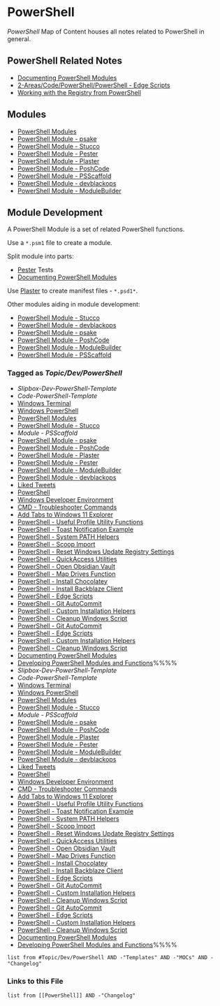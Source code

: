# PowerShell

*PowerShell* Map of Content houses all notes related to PowerShell in general.

## PowerShell Related Notes

* [Documenting PowerShell Modules](../../0-Slipbox/Documenting%20PowerShell%20Modules.md)
* [2-Areas/Code/PowerShell/PowerShell - Edge Scripts](../Code/PowerShell/PowerShell%20-%20Edge%20Scripts.md)
* [Working with the Registry from PowerShell](../../0-Slipbox/Working%20with%20the%20Registry%20from%20PowerShell.md)

## Modules

* [PowerShell Modules](../../3-Resources/Tools/Developer%20Tools/Languages/PowerShell/PowerShell%20Modules.md)
* [PowerShell Module - psake](../../3-Resources/Tools/Developer%20Tools/Languages/PowerShell/PowerShell%20Module%20-%20psake.md)
* [PowerShell Module - Stucco](../../3-Resources/Tools/Developer%20Tools/Languages/PowerShell/PowerShell%20Module%20-%20Stucco.md)
* [PowerShell Module - Pester](../../3-Resources/Tools/Developer%20Tools/Languages/PowerShell/PowerShell%20Module%20-%20Pester.md)
* [PowerShell Module - Plaster](../../3-Resources/Tools/Developer%20Tools/Languages/PowerShell/PowerShell%20Module%20-%20Plaster.md)
* [PowerShell Module - PoshCode](../../3-Resources/Tools/Developer%20Tools/Languages/PowerShell/PowerShell%20Module%20-%20PoshCode.md)
* [PowerShell Module - PSScaffold](../../3-Resources/Tools/Developer%20Tools/Languages/PowerShell/PowerShell%20Module%20-%20PSScaffold.md)
* [PowerShell Module - devblackops](../../3-Resources/Tools/Developer%20Tools/Languages/PowerShell/PowerShell%20Module%20-%20devblackops.md)
* [PowerShell Module - ModuleBuilder](../../3-Resources/Tools/Developer%20Tools/Languages/PowerShell/PowerShell%20Module%20-%20ModuleBuilder.md)

## Module Development

A PowerShell Module is a set of related PowerShell functions.

Use a `*.psm1` file to create a module.

Split module into parts:

* [Pester](../../3-Resources/Tools/Developer%20Tools/Languages/PowerShell/PowerShell%20Module%20-%20Pester.md) Tests
* [Documenting PowerShell Modules](../../0-Slipbox/Documenting%20PowerShell%20Modules.md)

Use [Plaster](../../3-Resources/Tools/Developer%20Tools/Languages/PowerShell/PowerShell%20Module%20-%20Plaster.md) to create manifest files - `*.psd1*`.

Other modules aiding in module development:

* [PowerShell Module - Stucco](../../3-Resources/Tools/Developer%20Tools/Languages/PowerShell/PowerShell%20Module%20-%20Stucco.md)
* [PowerShell Module - devblackops](../../3-Resources/Tools/Developer%20Tools/Languages/PowerShell/PowerShell%20Module%20-%20devblackops.md)
* [PowerShell Module - psake](../../3-Resources/Tools/Developer%20Tools/Languages/PowerShell/PowerShell%20Module%20-%20psake.md)
* [PowerShell Module - PoshCode](../../3-Resources/Tools/Developer%20Tools/Languages/PowerShell/PowerShell%20Module%20-%20PoshCode.md)
* [PowerShell Module - ModuleBuilder](../../3-Resources/Tools/Developer%20Tools/Languages/PowerShell/PowerShell%20Module%20-%20ModuleBuilder.md)
* [PowerShell Module - PSScaffold](../../3-Resources/Tools/Developer%20Tools/Languages/PowerShell/PowerShell%20Module%20-%20PSScaffold.md)

### Tagged as *Topic/Dev/PowerShell*

* *Slipbox-Dev-PowerShell-Template*
* *Code-PowerShell-Template*
* [Windows Terminal](../../3-Resources/Tools/Developer%20Tools/Terminal/Windows%20Terminal.md)
* [Windows PowerShell](../../3-Resources/Tools/Developer%20Tools/Languages/PowerShell/Windows%20PowerShell.md)
* [PowerShell Modules](../../3-Resources/Tools/Developer%20Tools/Languages/PowerShell/PowerShell%20Modules.md)
* [PowerShell Module - Stucco](../../3-Resources/Tools/Developer%20Tools/Languages/PowerShell/PowerShell%20Module%20-%20Stucco.md)
* *Module - PSScaffold*
* [PowerShell Module - psake](../../3-Resources/Tools/Developer%20Tools/Languages/PowerShell/PowerShell%20Module%20-%20psake.md)
* [PowerShell Module - PoshCode](../../3-Resources/Tools/Developer%20Tools/Languages/PowerShell/PowerShell%20Module%20-%20PoshCode.md)
* [PowerShell Module - Plaster](../../3-Resources/Tools/Developer%20Tools/Languages/PowerShell/PowerShell%20Module%20-%20Plaster.md)
* [PowerShell Module - Pester](../../3-Resources/Tools/Developer%20Tools/Languages/PowerShell/PowerShell%20Module%20-%20Pester.md)
* [PowerShell Module - ModuleBuilder](app://obsidian.md/3-Resources/Tools/Developer%20Tools/Languages/PowerShell/PowerShell%20Module%20-%20ModuleBuilder.md)
* [PowerShell Module - devblackops](app://obsidian.md/3-Resources/Tools/Developer%20Tools/Languages/PowerShell/PowerShell%20Module%20-%20devblackops.md)
* [Liked Tweets](app://obsidian.md/3-Resources/Highlights/Readwise/Tweets/Liked%20Tweets.md)
* [PowerShell](app://obsidian.md/2-Areas/MOCs/PowerShell.md)
* [Windows Developer Environment](app://obsidian.md/2-Areas/Guides/Windows%20Developer%20Environment.md)
* [CMD - Troubleshooter Commands](app://obsidian.md/2-Areas/Code/Windows/Windows%20CMD/CMD%20-%20Troubleshooter%20Commands.md)
* [Add Tabs to Windows 11 Explorer](app://obsidian.md/2-Areas/Code/Windows/Miscellaneous/Add%20Tabs%20to%20Windows%2011%20Explorer.md)
* [PowerShell - Useful Profile Utility Functions](app://obsidian.md/2-Areas/Code/Windows/PowerShell/PowerShell%20-%20Useful%20Profile%20Utility%20Functions.md)
* [PowerShell - Toast Notification Example](app://obsidian.md/2-Areas/Code/Windows/PowerShell/PowerShell%20-%20Toast%20Notification%20Example.md)
* [PowerShell - System PATH Helpers](app://obsidian.md/2-Areas/Code/Windows/PowerShell/PowerShell%20-%20System%20PATH%20Helpers.md)
* [PowerShell - Scoop Import](app://obsidian.md/2-Areas/Code/Windows/PowerShell/PowerShell%20-%20Scoop%20Import.md)
* [PowerShell - Reset Windows Update Registry Settings](app://obsidian.md/2-Areas/Code/Windows/PowerShell/PowerShell%20-%20Reset%20Windows%20Update%20Registry%20Settings.md)
* [PowerShell - QuickAccess Utilities](app://obsidian.md/2-Areas/Code/Windows/PowerShell/PowerShell%20-%20QuickAccess%20Utilities.md)
* [PowerShell - Open Obsidian Vault](app://obsidian.md/2-Areas/Code/Windows/PowerShell/PowerShell%20-%20Open%20Obsidian%20Vault.md)
* [PowerShell - Map Drives Function](app://obsidian.md/2-Areas/Code/Windows/PowerShell/PowerShell%20-%20Map%20Drives%20Function.md)
* [PowerShell - Install Chocolatey](app://obsidian.md/2-Areas/Code/Windows/PowerShell/PowerShell%20-%20Install%20Chocolatey.md)
* [PowerShell - Install Backblaze Client](app://obsidian.md/2-Areas/Code/Windows/PowerShell/PowerShell%20-%20Install%20Backblaze%20Client.md)
* [PowerShell - Edge Scripts](app://obsidian.md/2-Areas/Code/Windows/PowerShell/PowerShell%20-%20Edge%20Scripts.md)
* [PowerShell - Git AutoCommit](app://obsidian.md/2-Areas/Code/Windows/PowerShell/PowerShell%20-%20Git%20AutoCommit.md)
* [PowerShell - Custom Installation Helpers](app://obsidian.md/2-Areas/Code/Windows/PowerShell/PowerShell%20-%20Custom%20Installation%20Helpers.md)
* [PowerShell - Cleanup Windows Script](app://obsidian.md/2-Areas/Code/Windows/PowerShell/PowerShell%20-%20Cleanup%20Windows%20Script.md)
* [PowerShell - Git AutoCommit](app://obsidian.md/2-Areas/Code/PowerShell/PowerShell%20-%20Git%20AutoCommit.md)
* [PowerShell - Edge Scripts](app://obsidian.md/2-Areas/Code/PowerShell/PowerShell%20-%20Edge%20Scripts.md)
* [PowerShell - Custom Installation Helpers](app://obsidian.md/2-Areas/Code/PowerShell/PowerShell%20-%20Custom%20Installation%20Helpers.md)
* [PowerShell - Cleanup Windows Script](app://obsidian.md/2-Areas/Code/PowerShell/PowerShell%20-%20Cleanup%20Windows%20Script.md)
* [Documenting PowerShell Modules](app://obsidian.md/0-Slipbox/Documenting%20PowerShell%20Modules.md)
* [Developing PowerShell Modules and Functions](app://obsidian.md/0-Slipbox/Developing%20PowerShell%20Modules%20and%20Functions.md)%%%%
* *Slipbox-Dev-PowerShell-Template*
* *Code-PowerShell-Template*
* [Windows Terminal](../../3-Resources/Tools/Developer%20Tools/Terminal/Windows%20Terminal.md)
* [Windows PowerShell](../../3-Resources/Tools/Developer%20Tools/Languages/PowerShell/Windows%20PowerShell.md)
* [PowerShell Modules](../../3-Resources/Tools/Developer%20Tools/Languages/PowerShell/PowerShell%20Modules.md)
* [PowerShell Module - Stucco](../../3-Resources/Tools/Developer%20Tools/Languages/PowerShell/PowerShell%20Module%20-%20Stucco.md)
* *Module - PSScaffold*
* [PowerShell Module - psake](../../3-Resources/Tools/Developer%20Tools/Languages/PowerShell/PowerShell%20Module%20-%20psake.md)
* [PowerShell Module - PoshCode](../../3-Resources/Tools/Developer%20Tools/Languages/PowerShell/PowerShell%20Module%20-%20PoshCode.md)
* [PowerShell Module - Plaster](../../3-Resources/Tools/Developer%20Tools/Languages/PowerShell/PowerShell%20Module%20-%20Plaster.md)
* [PowerShell Module - Pester](../../3-Resources/Tools/Developer%20Tools/Languages/PowerShell/PowerShell%20Module%20-%20Pester.md)
* [PowerShell Module - ModuleBuilder](app://obsidian.md/3-Resources/Tools/Developer%20Tools/Languages/PowerShell/PowerShell%20Module%20-%20ModuleBuilder.md)
* [PowerShell Module - devblackops](app://obsidian.md/3-Resources/Tools/Developer%20Tools/Languages/PowerShell/PowerShell%20Module%20-%20devblackops.md)
* [Liked Tweets](app://obsidian.md/3-Resources/Highlights/Readwise/Tweets/Liked%20Tweets.md)
* [PowerShell](app://obsidian.md/2-Areas/MOCs/PowerShell.md)
* [Windows Developer Environment](app://obsidian.md/2-Areas/Guides/Windows%20Developer%20Environment.md)
* [CMD - Troubleshooter Commands](app://obsidian.md/2-Areas/Code/Windows/Windows%20CMD/CMD%20-%20Troubleshooter%20Commands.md)
* [Add Tabs to Windows 11 Explorer](app://obsidian.md/2-Areas/Code/Windows/Miscellaneous/Add%20Tabs%20to%20Windows%2011%20Explorer.md)
* [PowerShell - Useful Profile Utility Functions](app://obsidian.md/2-Areas/Code/Windows/PowerShell/PowerShell%20-%20Useful%20Profile%20Utility%20Functions.md)
* [PowerShell - Toast Notification Example](app://obsidian.md/2-Areas/Code/Windows/PowerShell/PowerShell%20-%20Toast%20Notification%20Example.md)
* [PowerShell - System PATH Helpers](app://obsidian.md/2-Areas/Code/Windows/PowerShell/PowerShell%20-%20System%20PATH%20Helpers.md)
* [PowerShell - Scoop Import](app://obsidian.md/2-Areas/Code/Windows/PowerShell/PowerShell%20-%20Scoop%20Import.md)
* [PowerShell - Reset Windows Update Registry Settings](app://obsidian.md/2-Areas/Code/Windows/PowerShell/PowerShell%20-%20Reset%20Windows%20Update%20Registry%20Settings.md)
* [PowerShell - QuickAccess Utilities](app://obsidian.md/2-Areas/Code/Windows/PowerShell/PowerShell%20-%20QuickAccess%20Utilities.md)
* [PowerShell - Open Obsidian Vault](app://obsidian.md/2-Areas/Code/Windows/PowerShell/PowerShell%20-%20Open%20Obsidian%20Vault.md)
* [PowerShell - Map Drives Function](app://obsidian.md/2-Areas/Code/Windows/PowerShell/PowerShell%20-%20Map%20Drives%20Function.md)
* [PowerShell - Install Chocolatey](app://obsidian.md/2-Areas/Code/Windows/PowerShell/PowerShell%20-%20Install%20Chocolatey.md)
* [PowerShell - Install Backblaze Client](app://obsidian.md/2-Areas/Code/Windows/PowerShell/PowerShell%20-%20Install%20Backblaze%20Client.md)
* [PowerShell - Edge Scripts](app://obsidian.md/2-Areas/Code/Windows/PowerShell/PowerShell%20-%20Edge%20Scripts.md)
* [PowerShell - Git AutoCommit](app://obsidian.md/2-Areas/Code/Windows/PowerShell/PowerShell%20-%20Git%20AutoCommit.md)
* [PowerShell - Custom Installation Helpers](app://obsidian.md/2-Areas/Code/Windows/PowerShell/PowerShell%20-%20Custom%20Installation%20Helpers.md)
* [PowerShell - Cleanup Windows Script](app://obsidian.md/2-Areas/Code/Windows/PowerShell/PowerShell%20-%20Cleanup%20Windows%20Script.md)
* [PowerShell - Git AutoCommit](app://obsidian.md/2-Areas/Code/PowerShell/PowerShell%20-%20Git%20AutoCommit.md)
* [PowerShell - Edge Scripts](app://obsidian.md/2-Areas/Code/PowerShell/PowerShell%20-%20Edge%20Scripts.md)
* [PowerShell - Custom Installation Helpers](app://obsidian.md/2-Areas/Code/PowerShell/PowerShell%20-%20Custom%20Installation%20Helpers.md)
* [PowerShell - Cleanup Windows Script](app://obsidian.md/2-Areas/Code/PowerShell/PowerShell%20-%20Cleanup%20Windows%20Script.md)
* [Documenting PowerShell Modules](app://obsidian.md/0-Slipbox/Documenting%20PowerShell%20Modules.md)
* [Developing PowerShell Modules and Functions](app://obsidian.md/0-Slipbox/Developing%20PowerShell%20Modules%20and%20Functions.md)%%%%

````dataview
list from #Topic/Dev/PowerShell AND -"Templates" AND -"MOCs" AND -"Changelog"
````

### Links to this File

````dataview
list from [[PowerShell]] AND -"Changelog"
````
